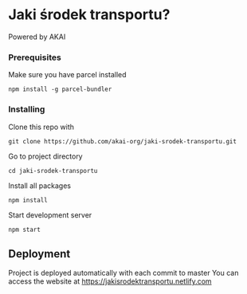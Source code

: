 # Jaki środek transportu?

Powered by AKAI

### Prerequisites

Make sure you have parcel installed

```
npm install -g parcel-bundler
```

### Installing

Clone this repo with

```
git clone https://github.com/akai-org/jaki-srodek-transportu.git
```

Go to project directory

```
cd jaki-srodek-transportu
```


Install all packages

```
npm install
```

Start development server

```
npm start
```

## Deployment

Project is deployed automatically with each commit to master
You can access the website at https://jakisrodektransportu.netlify.com
